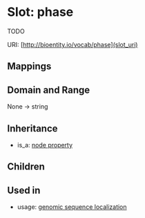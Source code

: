 # Slot: phase


TODO

URI: [http://bioentity.io/vocab/phase](slot_uri)
## Mappings

## Domain and Range

None -> string
## Inheritance

 *  is_a: [node property](node_property.md)
## Children

## Used in

 *  usage: [genomic sequence localization](GenomicSequenceLocalization.md)
